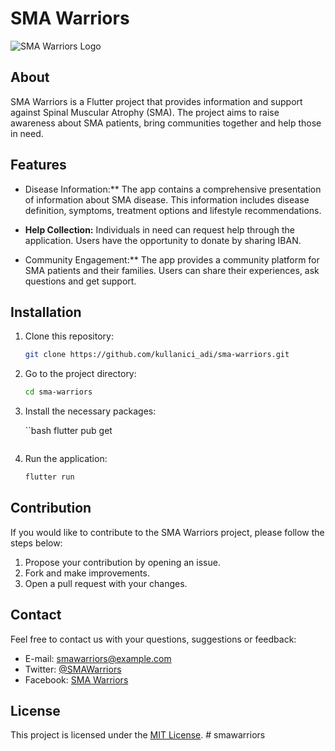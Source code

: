# SMA Warriors

![SMA Warriors Logo](logo.png)

## About

SMA Warriors is a Flutter project that provides information and support against Spinal Muscular Atrophy (SMA). The project aims to raise awareness about SMA patients, bring communities together and help those in need.

## Features

- Disease Information:** The app contains a comprehensive presentation of information about SMA disease. This information includes disease definition, symptoms, treatment options and lifestyle recommendations.

- **Help Collection:** Individuals in need can request help through the application. Users have the opportunity to donate by sharing IBAN.

- Community Engagement:** The app provides a community platform for SMA patients and their families. Users can share their experiences, ask questions and get support.

## Installation

1. Clone this repository:

    ```bash
    git clone https://github.com/kullanici_adi/sma-warriors.git
    ```

2. Go to the project directory:

    ```bash
    cd sma-warriors
    ```

3. Install the necessary packages:

   ``bash
   flutter pub get
    ```

4. Run the application:

    ```bash
    flutter run
    ```

## Contribution

If you would like to contribute to the SMA Warriors project, please follow the steps below:

1. Propose your contribution by opening an issue.
2. Fork and make improvements.
3. Open a pull request with your changes.

## Contact

Feel free to contact us with your questions, suggestions or feedback:

- E-mail: smawarriors@example.com
- Twitter: [@SMAWarriors](https://twitter.com/SMAWarriors)
- Facebook: [SMA Warriors](https://www.facebook.com/SMAWarriors)

## License

This project is licensed under the [MIT License](LICENSE).
#   s m a w a r r i o r s  
 